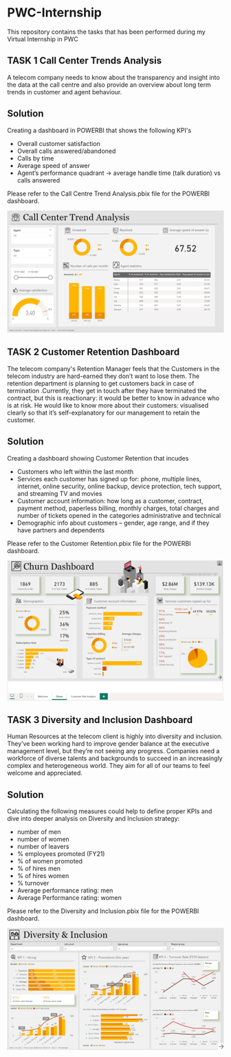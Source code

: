 # PWC-Internship
This repository contains the tasks that has been performed during my Virtual Internship in PWC

## TASK 1 Call Center Trends Analysis
A telecom company needs to know about the transparency and insight into the data at the call centre and also provide an overview about long term trends in customer and agent behaviour.

## Solution
Creating a dashboard in POWERBI that shows the following KPI's

- Overall customer satisfaction
- Overall calls answered/abandoned
- Calls by time
- Average speed of answer
- Agent’s performance quadrant -> average handle time (talk duration) vs calls answered

Please refer to the Call Centre Trend Analysis.pbix file for the POWERBI dashboard.

![](Call-Centre.png)

## TASK 2 Customer Retention Dashboard
The telecom company's Retention Manager feels that the Customers in the telecom industry are hard-earned they don’t want to lose them. The retention department is planning to get customers back in case of termination .Currently, they get in touch after they have terminated the contract, but this is reactionary: it would be better to know in advance who is at risk. 
He would like to know more about their customers: visualised clearly so that it’s self-explanatory for our management to retain the customer.

## Solution
Creating a dashboard showing Customer Retention that incudes
- Customers who left within the last month
- Services each customer has signed up for: phone, multiple lines, internet, online security, online backup, device protection, tech support, and streaming TV and movies
- Customer account information: how long as a customer, contract, payment method, paperless billing, monthly charges, total charges and number of tickets opened in the categories administrative and technical
- Demographic info about customers – gender, age range, and if they have partners and dependents

Please refer to the Customer Retention.pbix file for the POWERBI dashboard.

![](Customer-retention.png)

## TASK 3 Diversity and Inclusion Dashboard
Human Resources at the  telecom client is highly into diversity and inclusion. They’ve been working hard to improve gender balance at the executive management level, but they’re not seeing any progress. 
Companies need a workforce of diverse talents and backgrounds to succeed in an increasingly complex and heterogeneous world. They aim for all of our teams to feel welcome and appreciated.

## Solution

Calculating the following measures could help to define proper KPIs and dive into deeper analysis on Diversity and Inclusion strategy:

- number of men
- number of women
- number of leavers
- % employees promoted (FY21)
- % of women promoted
- % of hires men
- % of hires women
- % turnover 
- Average performance rating: men
- Average Performance rating: women

Please refer to the Diversity and Inclusion.pbix file for the POWERBI dashboard.

![](Diversity-Inclusion.png)

